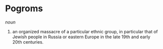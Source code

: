 # Pogroms

*noun*

1. an organized massacre of a particular ethnic group, in particular that of Jewish people in Russia or eastern Europe in the late 19th and early 20th centuries.
